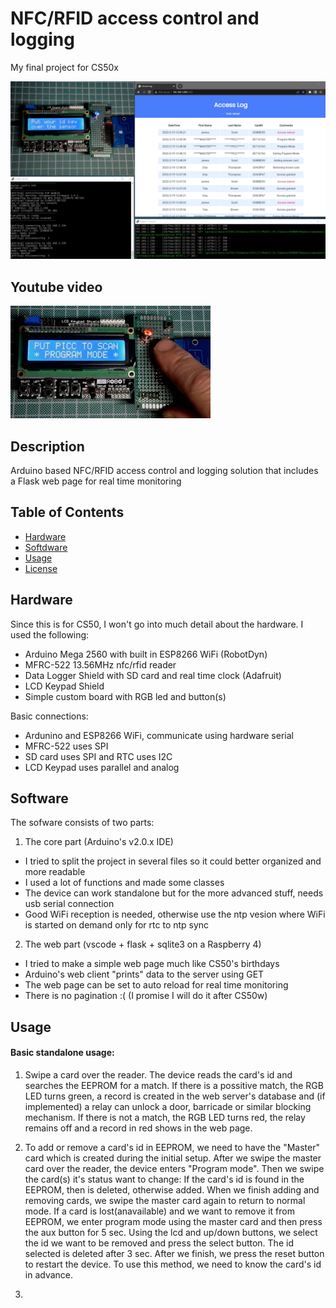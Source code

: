 # NFC/RFID access control and logging
My final project for CS50x

![screenshot](media/screenshot.png)

## Youtube video

[![Watch the video](media/thumb.jpg)](https://youtu.be/j5Nwe5qK4YY)

## Description

Arduino based NFC/RFID access control and logging solution
that includes a Flask web page for real time monitoring

## Table of Contents

- [Hardware](#hardware)
- [Softdware](#software)
- [Usage](#usage)
- [License](#license)

## Hardware
Since this is for CS50, I won't go into much detail about the hardware.
I used the following:

- Arduino Mega 2560 with built in ESP8266 WiFi (RobotDyn)
- MFRC-522 13.56MHz nfc/rfid reader
- Data Logger Shield with SD card and real time clock (Adafruit)
- LCD Keypad Shield
- Simple custom board with RGB led and button(s)

Basic connections:
- Ardunino and ESP8266 WiFi, communicate using hardware serial
- MFRC-522 uses SPI
- SD card uses SPI and RTC uses I2C
- LCD Keypad uses parallel and analog

## Software

The sofware consists of two parts:
1. The core part (Arduino's v2.0.x IDE) 
- I tried to split the project in several files so it could better organized and more readable
- I used a lot of functions and made some classes
- The device can work standalone but for the more advanced stuff, needs usb serial connection
- Good WiFi reception is needed, otherwise use the ntp vesion where WiFi is started on demand only for rtc to ntp sync

2. The web part (vscode + flask + sqlite3 on a Raspberry 4)
- I tried to make a simple web page much like CS50's birthdays
- Arduino's web client "prints" data to the server using GET
- The web page can be set to auto reload for real time monitoring
- There is no pagination :( (I promise I will do it after CS50w)

## Usage

#### Basic standalone usage:

1. Swipe a card over the reader. The device reads the card's id and searches the EEPROM for a match.
If there is a possitive match, the RGB LED turns green, a record is created in the web server's database
and (if implemented) a relay can unlock a door, barricade or similar blocking mechanism. If there is not
a match, the RGB LED turns red, the relay remains off and a record in red shows in the web page.

2. To add or remove a card's id in EEPROM, we need to have the "Master" card which is created during the initial setup.
After we swipe the master card over the reader, the device enters "Program mode". Then we swipe the card(s) it's status
want to change: If the card's id is found in the EEPROM, then is deleted, otherwise added. When we finish adding and removing
cards, we swipe the master card again to return to normal mode.
If a card is lost(anavailable) and we want to remove it from EEPROM, we enter program mode using the master card and then
press the aux button for 5 sec. Using the lcd and up/down buttons, we select the id we want to be removed and press the select
button. The id selected is deleted after 3 sec. After we finish, we press the reset button to restart the device.
To use this method, we need to know the card's id in advance.

3. 







